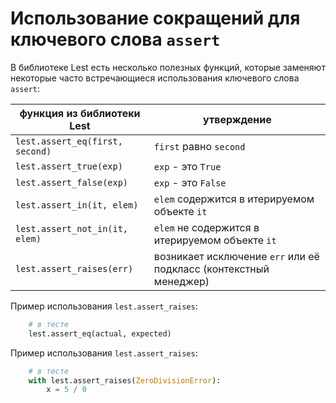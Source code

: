 # Использование сокращений для ключевого слова `assert`

В библиотеке Lest есть несколько полезных функций,
которые заменяют некоторые часто встречающиеся использования ключевого слова `assert`:

| функция из библиотеки Lest      | утверждение                                                       |
|---------------------------------|-------------------------------------------------------------------|
| `lest.assert_eq(first, second)` | `first` равно `second`                                            |
| `lest.assert_true(exp)`         | `exp` - это `True`                                                |
| `lest.assert_false(exp)`        | `exp` - это `False`                                               |
| `lest.assert_in(it, elem)`      | `elem` содержится в итерируемом объекте `it`                      |
| `lest.assert_not_in(it, elem)`  | `elem` не содержится в итерируемом объекте `it`                   |
| `lest.assert_raises(err)`       | возникает исключение `err` или её подкласс (контекстный менеджер) |

Пример использования `lest.assert_raises`:

```python
    # в тесте
    lest.assert_eq(actual, expected)
```

Пример использования `lest.assert_raises`:

```python
    # в тесте
    with lest.assert_raises(ZeroDivisionError):
        x = 5 / 0
```
